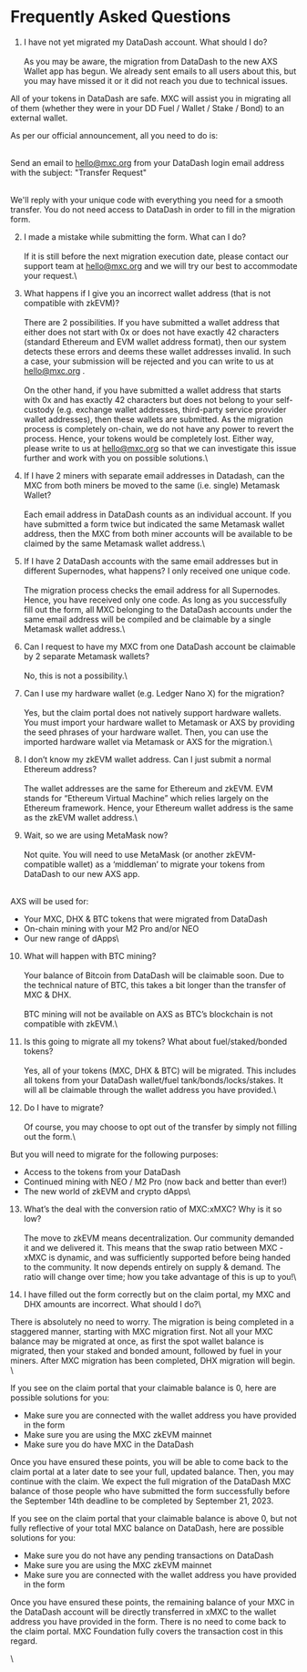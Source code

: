 # Frequently Asked Questions

1. I have not yet migrated my DataDash account. What should I do?\
   \
   As you may be aware, the migration from DataDash to the new AXS Wallet app has begun. We already sent emails to all users about this, but you may have missed it or it did not reach you due to technical issues.&#x20;

All of your tokens in DataDash are safe. MXC will assist you in migrating all of them (whether they were in your DD Fuel / Wallet / Stake / Bond) to an external wallet.

As per our official announcement, all you need to do is:

\
Send an email to hello@mxc.org from your DataDash login email address with the subject: "Transfer Request"

\
We'll reply with your unique code with everything you need for a smooth transfer. You do not need access to DataDash in order to fill in the migration form.

2. I made a mistake while submitting the form. What can I do?\
   \
   If it is still before the next migration execution date, please contact our support team at [hello@mxc.org](mailto:hello@mxc.org) and we will try our best to accommodate your request.\

3. What happens if I give you an incorrect wallet address (that is not compatible with zkEVM)?\
   \
   There are 2 possibilities. If you have submitted a wallet address that either does not start with 0x or does not have exactly 42 characters (standard Ethereum and EVM wallet address format), then our system detects these errors and deems these wallet addresses invalid. In such a case, your submission will be rejected and you can write to us at [hello@mxc.org](mailto:hello@mxc.org) .\
   \
   On the other hand, if you have submitted a wallet address that starts with 0x and has exactly 42 characters but does not belong to your self-custody (e.g. exchange wallet addresses, third-party service provider wallet addresses), then these wallets are submitted. As the migration process is completely on-chain, we do not have any power to revert the process. Hence, your tokens would be completely lost. Either way, please write to us at [hello@mxc.org](mailto:hello@mxc.org) so that we can investigate this issue further and work with you on possible solutions.\

4. If I have 2 miners with separate email addresses in Datadash, can the MXC from both miners be moved to the same (i.e. single) Metamask Wallet?\
   \
   Each email address in DataDash counts as an individual account. If you have submitted a form twice but indicated the same Metamask wallet address, then the MXC from both miner accounts will be available to be claimed by the same Metamask wallet address.\

5. If I have 2 DataDash accounts with the same email addresses but in different Supernodes, what happens? I only received one unique code.\
   \
   The migration process checks the email address for all Supernodes. Hence, you have received only one code. As long as you successfully fill out the form, all MXC belonging to the DataDash accounts under the same email address will be compiled and be claimable by a single Metamask wallet address.\

6. Can I request to have my MXC from one DataDash account be claimable by 2 separate Metamask wallets?\
   \
   No, this is not a possibility.\

7. Can I use my hardware wallet (e.g. Ledger Nano X) for the migration?\
   \
   Yes, but the claim portal does not natively support hardware wallets. You must import your hardware wallet to Metamask or AXS by providing the seed phrases of your hardware wallet. Then, you can use the imported hardware wallet via Metamask or AXS for the migration.\

8. I don’t know my zkEVM wallet address. Can I just submit a normal Ethereum address?\
   \
   The wallet addresses are the same for Ethereum and zkEVM. EVM stands for “Ethereum Virtual Machine” which relies largely on the Ethereum framework. Hence, your Ethereum wallet address is the same as the zkEVM wallet address.\

9. Wait, so we are using MetaMask now?\
   \
   Not quite. You will need to use MetaMask (or another zkEVM-compatible wallet) as a ‘middleman’ to migrate your tokens from DataDash to our new AXS app.

\
AXS will be used for:

* Your MXC, DHX & BTC tokens that were migrated from DataDash
* On-chain mining with your M2 Pro and/or NEO
* Our new range of dApps\


10. What will happen with BTC mining?\
    \
    Your balance of Bitcoin from DataDash will be claimable soon. Due to the technical nature of BTC, this takes a bit longer than the transfer of MXC & DHX.\
    \
    BTC mining will not be available on AXS as BTC’s blockchain is not compatible with zkEVM.\

11. Is this going to migrate all my tokens? What about fuel/staked/bonded tokens?\
    \
    Yes, all of your tokens (MXC, DHX & BTC) will be migrated. This includes all tokens from your DataDash wallet/fuel tank/bonds/locks/stakes. It will all be claimable through the wallet address you have provided.\

12. Do I have to migrate?\
    \
    Of course, you may choose to opt out of the transfer by simply not filling out the form.\


But you will need to migrate for the following purposes:

* Access to the tokens from your DataDash
* Continued mining with NEO / M2 Pro (now back and better than ever!)
* The new world of zkEVM and crypto dApps\


13. What’s the deal with the conversion ratio of MXC:xMXC? Why is it so low?\
    \
    The move to zkEVM means decentralization. Our community demanded it and we delivered it. This means that the swap ratio between MXC - xMXC is dynamic, and was sufficiently supported before being handed to the community. It now depends entirely on supply & demand. The ratio will change over time; how you take advantage of this is up to you!\

14. I have filled out the form correctly but on the claim portal, my MXC and DHX amounts are incorrect. What should I do?\


There is absolutely no need to worry. The migration is being completed in a staggered manner, starting with MXC migration first. Not all your MXC balance may be migrated at once, as first the spot wallet balance is migrated, then your staked and bonded amount, followed by fuel in your miners. After MXC migration has been completed, DHX migration will begin. \


If you see on the claim portal that your claimable balance is 0, here are possible solutions for you:&#x20;

* Make sure you are connected with the wallet address you have provided in the form
* Make sure you are using the MXC zkEVM mainnet
* Make sure you do have MXC in the DataDash

Once you have ensured these points, you will be able to come back to the claim portal at a later date to see your full, updated balance. Then, you may continue with the claim. We expect the full migration of the DataDash MXC balance of those people who have submitted the form successfully before the September 14th deadline to be completed by September 21, 2023.

If you see on the claim portal that your claimable balance is above 0, but not fully reflective of your total MXC balance on DataDash, here are possible solutions for you:

* Make sure you do not have any pending transactions on DataDash
* Make sure you are using the MXC zkEVM mainnet
* Make sure you are connected with the wallet address you have provided in the form

Once you have ensured these points, the remaining balance of your MXC in the DataDash account will be directly transferred in xMXC to the wallet address you have provided in the form. There is no need to come back to the claim portal. MXC Foundation fully covers the transaction cost in this regard.

\
